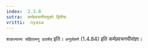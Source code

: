 ```yaml
---
index:  2.3.8
sutra:  कर्मप्रवचनीययुक्ते द्वितीया
vritti:  nyasa
---
```


`शाकल्यस्य संहितामनु प्रावर्षत्` इति। `अनुर्लक्षणे` (1.4.84) इति कर्मप्रवचनयीसंज्ञा।

